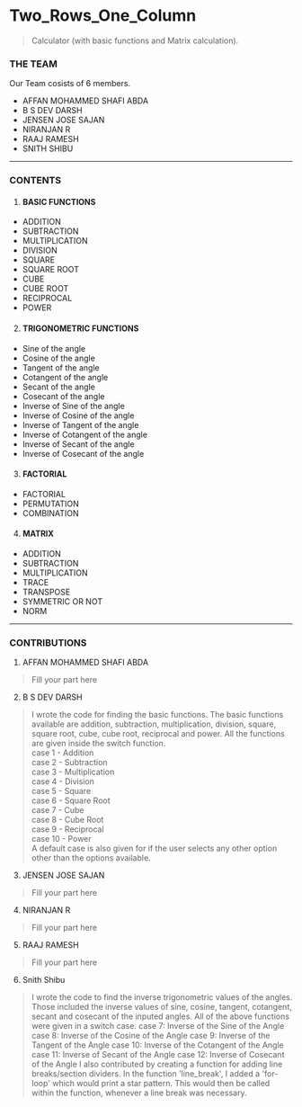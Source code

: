 # Two_Rows_One_Column
> Calculator (with basic functions and Matrix calculation).
### THE TEAM
Our Team cosists of 6 members.
- AFFAN MOHAMMED SHAFI ABDA
- B S DEV DARSH
- JENSEN JOSE SAJAN
- NIRANJAN R
- RAAJ RAMESH
- SNITH SHIBU
----
### CONTENTS
1. #### BASIC FUNCTIONS
- ADDITION
- SUBTRACTION
- MULTIPLICATION
- DIVISION
- SQUARE
- SQUARE ROOT
- CUBE
- CUBE ROOT
- RECIPROCAL
- POWER
2. #### TRIGONOMETRIC FUNCTIONS
- Sine of the angle
- Cosine of the angle
- Tangent of the angle
- Cotangent of the angle
- Secant of the angle
- Cosecant of the angle
- Inverse of Sine of the angle
- Inverse of Cosine of the angle
- Inverse of Tangent of the angle
- Inverse of Cotangent of the angle
- Inverse of Secant of the angle
- Inverse of Cosecant of the angle
3. #### FACTORIAL
- FACTORIAL
- PERMUTATION
- COMBINATION
4. #### MATRIX
- ADDITION
- SUBTRACTION
- MULTIPLICATION
- TRACE
- TRANSPOSE
- SYMMETRIC OR NOT
- NORM
----
### CONTRIBUTIONS
1. AFFAN MOHAMMED SHAFI ABDA
> Fill your part here
2. B S DEV DARSH
> I wrote the code for finding the basic functions. The basic functions available are addition, subtraction, multiplication, division, square, square root, cube, cube root, reciprocal and power. All the functions are 
  given inside the switch function.  
> case 1 - Addition  
> case 2 - Subtraction  
> case 3 - Multiplication  
> case 4 - Division  
> case 5 - Square  
> case 6 - Square Root  
> case 7 - Cube  
> case 8 - Cube Root  
> case 9 - Reciprocal  
> case 10 - Power  
> A default case is also given for if the user selects any other option other than the options available.  
3. JENSEN JOSE SAJAN
> Fill your part here
4. NIRANJAN R
> Fill your part here
5. RAAJ RAMESH
> Fill your part here
6. Snith Shibu
> I wrote the code to find the inverse trigonometric values of the angles. 
> Those included the inverse values of sine, cosine, tangent, cotangent, secant and cosecant of the inputed angles.
> All of the above functions were given in a switch case.
> case 7: Inverse of the Sine of the Angle
> case 8: Inverse of the Cosine of the Angle
> case 9: Inverse of the Tangent of the Angle
> case 10: Inverse of the Cotangent of the Angle
> case 11: Inverse of Secant of the Angle
> case 12: Inverse of Cosecant of the Angle
> I also contributed by creating a function for adding line breaks/section dividers. In the function 'line_break', I added a 'for-loop' which would print a star pattern. This would then be called within the function, whenever a line break was necessary.
